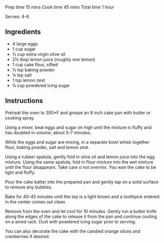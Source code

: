 Prep time
15 mins
Cook time
45 mins
Total time
1 hour
 
Serves: 4-6


## Ingredients

* 4 large eggs
* 1 cup sugar
* ½ cup extra virgin olive oil
* 2½ tbsp lemon juice (roughly one lemon)
* 1 cup cake flour, sifted
* ½ tsp baking powder
* ¼ tsp salt
* 1 tsp lemon zest
* ¼ cup powdered icing sugar

## Instructions

Preheat the oven to 350*F and grease an 8 inch cake pan with butter or cooking spray.

Using a mixer, beat eggs and sugar on high until the mixture is fluffy and has doubled in volume; about 5-7 minutes.

While the eggs and sugar are mixing, in a separate bowl whisk together flour, baking powder, salt and lemon zest.

Using a rubber spatula, gently fold in olive oil and lemon juice into the egg mixture. Using the same spatula, fold in flour mixture into the wet mixture until the flour disappears. Take care o not overmix. You wan the cake to be light and fluffy.

Pour the cake batter into the prepared pan and gently tap on a solid surface to remove any bubbles.

Bake for 40-45 minutes until the top is a light brown and a toothpick entered in the center comes out clean.

Remove from the oven and let cool for 10 minutes. Gently run a butter knife along the edges of the cake to release it from the pan and continue cooling on a wired rack. Dust with powdered icing sugar prior to serving.

You can also decorate the cake with the candied orange slices and cranberries if desired.
